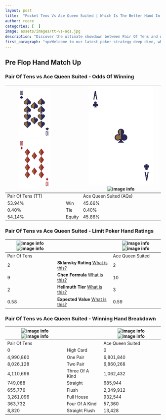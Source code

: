 ```yaml
---
layout: post
title:  "Pocket Tens Vs Ace Queen Suited | Which Is The Better Hand In Poker? A Complete Guide"
author: reece
categories: [  ]
image: assets/images/tt-vs-aqs.jpg
description: "Discover the ultimate showdown between Pair Of Tens and Ace Queen Suited in poker! Uncover the odds, strategies, and scenarios where one hand triumphs over the other. Get ready to up your poker game with this thrilling analysis."
first_paragraph: "<p>Welcome to our latest poker strategy deep dive, where we're pitting two distinct hands against each other in a high-stakes showdown: Pair Of Tens vs Ace Queen Suited.</p><p>In the dynamic world of poker, every decision counts, and knowing which hand holds the upper hand is key to your success at the table.</p><p>In this article, we'll dissect these two hands, explore the scenarios where one dominates the other, and equip you with the knowledge to make strategic choices that can tip the odds in your favor.</p><p>Get ready to unravel the intriguing dynamics of these poker hands and elevate your game to new heights.</p>"
---
```




[comment]: # (sp0)

## Pre Flop Hand Match Up

<div class="table hand-ratings" markdown="1"> 



### Pair Of Tens vs Ace Queen Suited - Odds Of Winning


    
| ![image info](assets/images/hand1/T.png) ![image info](assets/images/hand1/To.png) |  | ![image info](assets/images/hand2/A.png) ![image info](assets/images/hand2/Qs.png) |
| -------- | -------- | -------- |
| Pair Of Tens (TT) |  | Ace Queen Suited (AQs) |
| 53.94% | Win | 45.66% |
| 0.40% | Tie | 0.40% |
| 54.14% | Equity | 45.86% |




[comment]: # (sp1)



### Pair Of Tens vs Ace Queen Suited - Limit Poker Hand Ratings


    
| ![image info](https://www.riverpairs.com/assets/images/hand1/T.png) ![image info](https://www.riverpairs.com/assets/images/hand1/To.png) |  | ![image info](https://www.riverpairs.com/assets/images/hand2/A.png) ![image info](https://www.riverpairs.com/assets/images/hand2/Qs.png) |
| -------- | -------- | -------- |
| Pair Of Tens |  | Ace Queen Suited |
| 2 | **Sklansky Rating** [What is this?](/sklansky-rating-explained) | 2 |
| 9 | **Chen Formula** [What is this?](/chen-formula-explained) | 10 |
| 2 | **Hellmuth Tier** [What is this?](/Hellmuth-tier-explained) | 3 |
| 0.58 | **Expected Value** [What is this?](/expected-value-explained) | 0.59 |




[comment]: # (sp2)



### Pair Of Tens vs Ace Queen Suited - Winning Hand Breakdown


    
| ![image info](https://www.riverpairs.com/assets/images/hand1/T.png) ![image info](https://www.riverpairs.com/assets/images/hand1/To.png) |  | ![image info](https://www.riverpairs.com/assets/images/hand2/A.png) ![image info](https://www.riverpairs.com/assets/images/hand2/Qs.png) |
| -------- | -------- | -------- |
| Pair Of Tens |  | Ace Queen Suited |
| 0 | High Card | 0 |
| 4,990,860 | One Pair | 6,801,840 |
| 8,026,128 | Two Pair | 6,860,268 |
| 4,110,696 | Three Of A Kind | 1,062,432 |
| 749,088 | Straight | 685,944 |
| 655,776 | Flush | 2,349,912 |
| 3,261,096 | Full House | 932,544 |
| 363,732 | Four Of A Kind | 57,360 |
| 8,820 | Straight Flush | 13,428 |




[comment]: # (sp3)



</div>

[comment]: # (sp4)



[comment]: # (sp5)

